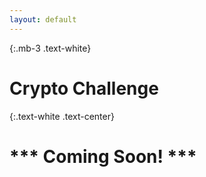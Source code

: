 ```yaml
---
layout: default
---
```

{:.mb-3 .text-white}
# Crypto Challenge

{:.text-white .text-center}
# \*** Coming Soon! **\*


